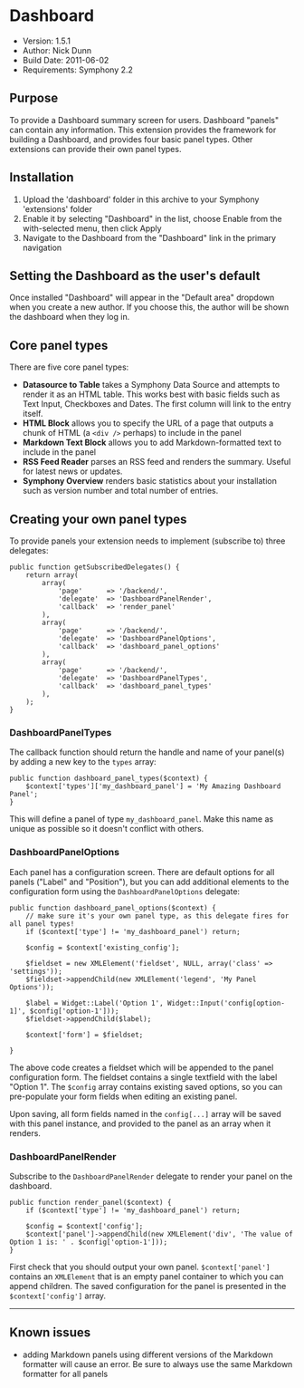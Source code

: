 # Dashboard
 
* Version: 1.5.1
* Author: Nick Dunn
* Build Date: 2011-06-02
* Requirements: Symphony 2.2

## Purpose
To provide a Dashboard summary screen for users. Dashboard "panels" can contain any information. This extension provides the framework for building a Dashboard, and provides four basic panel types. Other extensions can provide their own panel types.

## Installation
 
1. Upload the 'dashboard' folder in this archive to your Symphony 'extensions' folder
2. Enable it by selecting "Dashboard" in the list, choose Enable from the with-selected menu, then click Apply
3. Navigate to the Dashboard from the "Dashboard" link in the primary navigation

## Setting the Dashboard as the user's default

Once installed "Dashboard" will appear in the "Default area" dropdown when you create a new author. If you choose this, the author will be shown the dashboard when they log in.

## Core panel types

There are five core panel types:

* **Datasource to Table** takes a Symphony Data Source and attempts to render it as an HTML table. This works best with basic fields such as Text Input, Checkboxes and Dates. The first column will link to the entry itself.
* **HTML Block** allows you to specify the URL of a page that outputs a chunk of HTML (a `<div />` perhaps) to include in the panel
* **Markdown Text Block** allows you to add Markdown-formatted text to include in the panel
* **RSS Feed Reader** parses an RSS feed and renders the summary. Useful for latest news or updates.
* **Symphony Overview** renders basic statistics about your installation such as version number and total number of entries.

## Creating your own panel types

To provide panels your extension needs to implement (subscribe to) three delegates:

	public function getSubscribedDelegates() {
		return array(
			array(
				'page'		=> '/backend/',
				'delegate'	=> 'DashboardPanelRender',
				'callback'	=> 'render_panel'
			),
			array(
				'page'		=> '/backend/',
				'delegate'	=> 'DashboardPanelOptions',
				'callback'	=> 'dashboard_panel_options'
			),
			array(
				'page'		=> '/backend/',
				'delegate'	=> 'DashboardPanelTypes',
				'callback'	=> 'dashboard_panel_types'
			),
		);
	}

### DashboardPanelTypes

The callback function should return the handle and name of your panel(s) by adding a new key to the `types` array:

	public function dashboard_panel_types($context) {
		$context['types']['my_dashboard_panel'] = 'My Amazing Dashboard Panel';
	}

This will define a panel of type `my_dashboard_panel`. Make this name as unique as possible so it doesn't conflict with others.

### DashboardPanelOptions

Each panel has a configuration screen. There are default options for all panels ("Label" and "Position"), but you can add additional elements to the configuration form using the `DashboardPanelOptions` delegate:

	public function dashboard_panel_options($context) {
		// make sure it's your own panel type, as this delegate fires for all panel types!
		if ($context['type'] != 'my_dashboard_panel') return;
		
		$config = $context['existing_config'];
	
		$fieldset = new XMLElement('fieldset', NULL, array('class' => 'settings'));
		$fieldset->appendChild(new XMLElement('legend', 'My Panel Options'));
	
		$label = Widget::Label('Option 1', Widget::Input('config[option-1]', $config['option-1']));
		$fieldset->appendChild($label);

		$context['form'] = $fieldset;
	
	}

The above code creates a fieldset which will be appended to the panel configuration form. The fieldset contains a single textfield with the label "Option 1". The `$config` array contains existing saved options, so you can pre-populate your form fields when editing an existing panel.

Upon saving, all form fields named in the `config[...]` array will be saved with this panel instance, and provided to the panel as an array when it renders.

### DashboardPanelRender

Subscribe to the `DashboardPanelRender` delegate to render your panel on the dashboard.

	public function render_panel($context) {
		if ($context['type'] != 'my_dashboard_panel') return;
		
		$config = $context['config'];
		$context['panel']->appendChild(new XMLElement('div', 'The value of Option 1 is: ' . $config['option-1']));
	}

First check that you should output your own panel. `$context['panel']` contains an `XMLElement` that is an empty panel container to which you can append children. The saved configuration for the panel is presented in the `$context['config']` array.

* * *

## Known issues
* adding Markdown panels using different versions of the Markdown formatter will cause an error. Be sure to always use the same Markdown formatter for all panels